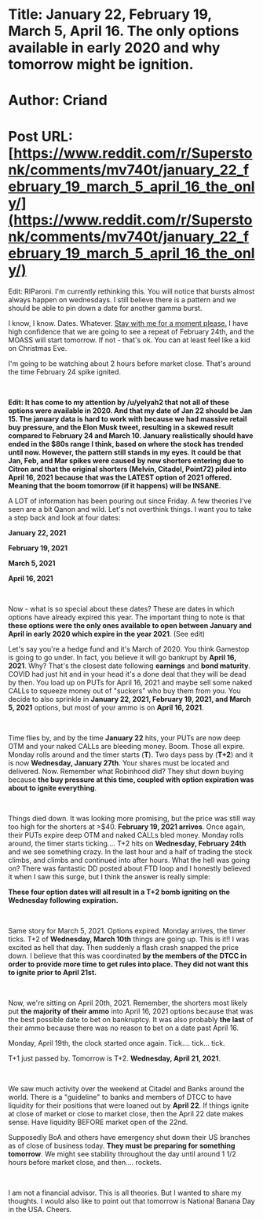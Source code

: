 # Title: January 22, February 19, March 5, April 16. The only options available in early 2020 and why tomorrow might be ignition.
# Author: Criand
# Post URL: [https://www.reddit.com/r/Superstonk/comments/mv740t/january_22_february_19_march_5_april_16_the_only/](https://www.reddit.com/r/Superstonk/comments/mv740t/january_22_february_19_march_5_april_16_the_only/)


Edit: RIParoni. I'm currently rethinking this. You will notice that bursts almost always happen on wednesdays. I still believe there is a pattern and we should be able to pin down a date for another gamma burst. 

I know, I know. Dates. Whatever. [Stay with me for a moment please.](https://www.youtube.com/watch?v=OuP2dOxhELQ) I have high confidence that we are going to see a repeat of February 24th, and the MOASS will start tomorrow. If not - that's ok. You can at least feel like a kid on Christmas Eve.

I'm going to be watching about 2 hours before market close. That's around the time February 24 spike ignited.

&#x200B;

**Edit: It has come to my attention by /u/yelyah2 that not all of these options were available in 2020. And that my date of Jan 22 should be Jan 15. The january data is hard to work with because we had massive retail buy pressure, and the Elon Musk tweet, resulting in a skewed result compared to February 24 and March 10. January realistically should have ended in the $80s range I think, based on where the stock has trended until now. However, the pattern still stands in my eyes. It could be that Jan, Feb, and Mar spikes were caused by new shorters entering due to Citron and
that the original shorters (Melvin, Citadel, Point72) piled into April 16, 2021 because that was the LATEST option of 2021 offered. Meaning that the boom tomorrow (if it happens) will be INSANE.**

A LOT of information has been pouring out since Friday. A few theories I've seen are a bit Qanon and wild. Let's not overthink things. I want you to take a step back and look at four dates:

**January 22, 2021**

**February 19, 2021**

**March 5, 2021**

**April 16, 2021**

&#x200B;

Now - what is so special about these dates? These are dates in which options have already expired this year. The important thing to note is that **these options were the only ones available to open between January and April in early 2020 which expire in the year 2021**. (See edit)

Let's say you're a hedge fund and it's March of 2020. You think Gamestop is going to go under. In fact, you believe it will go bankrupt by **April 16, 2021**. Why? That's the closest date following **earnings** and **bond maturity**. COVID had just hit and in your head it's a done deal that they will be dead by then. You load up on PUTs for April 16, 2021 and maybe sell some naked CALLs to squeeze money out of "suckers" who buy them from you. You decide to also sprinkle in **January 22, 2021, February 19, 2021, and March 5, 2021** options, but most of your ammo is on **April 16, 2021**.

&#x200B;

Time flies by, and by the time **January 22** hits, your PUTs are now deep OTM and your naked CALLs are bleeding money. Boom. Those all expire. Monday rolls around and the timer starts (**T**). Two days pass by (**T+2**) and it is now **Wednesday, January 27th**. Your shares must be located and delivered. Now. Remember what Robinhood did?  They shut down buying because **the buy pressure at this time, coupled with option expiration was about to ignite everything**.

&#x200B;

Things died down. It was looking more promising, but the price was still way too high for the shorters at >$40. **February 19, 2021 arrives**. Once again, their PUTs expire deep OTM and naked CALLs bled money. Monday rolls around, the timer starts ticking.... T+2 hits on **Wednesday, February 24th** and we see something crazy. In the last hour and a half of trading the stock climbs, and climbs and continued into after hours. What the hell was going on? There was fantastic DD posted about FTD loop and I honestly believed it when I saw this surge, but I think the answer is really simple:

**These four option dates will all result in a T+2 bomb igniting on the Wednesday following expiration.**

&#x200B;

Same story for March 5, 2021. Options expired. Monday arrives, the timer ticks. T+2 of **Wednesday, March 10th** things are going up. This is it!! I was excited as hell that day. Then suddenly a flash crash snapped the price down. I believe that this was coordinated **by the members of the DTCC in order to provide more time to get rules into place. They did not want this to ignite prior to April 21st.**

&#x200B;

Now, we're sitting on April 20th, 2021. Remember, the shorters most likely put **the majority of their ammo** into April 16, 2021 options because that was the best possible date to bet on bankruptcy. It was also probably **the last** of their ammo because there was no reason to bet on a date past April 16.

Monday, April 19th, the clock started once again. Tick.... tick... tick.

T+1 just passed by. Tomorrow is T+2. **Wednesday, April 21, 2021**.

&#x200B;

We saw much activity over the weekend at Citadel and Banks around the world. There is a "guideline" to banks and members of DTCC to have liquidity for their positions that were loaned out by **April 22**. If things ignite at close of market or close to market close, then the April 22 date makes sense. Have liquidity BEFORE market open of the 22nd.

Supposedly BoA and others have emergency shut down their US branches as of close of business today. **They must be preparing for something tomorrow**. We might see stability throughout the day until around 1 1/2 hours before market close, and then.... rockets.

&#x200B;

I am not a financial advisor. This is all theories. But I wanted to share my thoughts. I would also like to point out that tomorrow is National Banana Day in the USA. Cheers.
